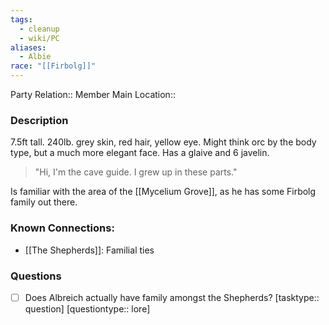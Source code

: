 ```yaml
---
tags:
  - cleanup
  - wiki/PC
aliases:
  - Albie
race: "[[Firbolg]]"
---
```


Party Relation:: Member
Main Location::

### Description

7.5ft tall. 240lb. grey skin, red hair, yellow eye. Might think orc by the body type, but a much more elegant face. Has a glaive and 6 javelin.

> "Hi, I'm the cave guide. I grew up in these parts."

Is familiar with the area of the [[Mycelium Grove]], as he has some Firbolg family out there.

### Known Connections:
- [[The Shepherds]]: Familial ties

### Questions

- [ ] Does Albreich actually have family amongst the Shepherds? [tasktype:: question] [questiontype:: lore] 